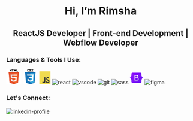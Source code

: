 <h1 align="center">Hi, I’m Rimsha</h1> 
<h2 align="center">ReactJS Developer | Front-end Development | Webflow Developer </h2> 


<h3>Languages & Tools I Use:</h3>

<p>
  <img src="https://raw.githubusercontent.com/devicons/devicon/master/icons/html5/html5-original-wordmark.svg" alt="html5" width="40" height="40"/>
  <img src="https://raw.githubusercontent.com/devicons/devicon/master/icons/css3/css3-original-wordmark.svg" alt="css3" width="40" height="40"/>
  <img src="https://raw.githubusercontent.com/devicons/devicon/master/icons/javascript/javascript-original.svg" alt="javascript" width="30" height="35"/>
  <img src="https://cdn.jsdelivr.net/gh/devicons/devicon/icons/react/react-original.svg" alt="react" width="35" height="35"/>
  <img src="https://cdn.jsdelivr.net/gh/devicons/devicon/icons/vscode/vscode-original.svg" alt="vscode" width="35" height="35"/>
  <img src="https://cdn.jsdelivr.net/gh/devicons/devicon/icons/git/git-original.svg" alt="git" width="35" height="35"/>
  <img src="https://cdn.jsdelivr.net/gh/devicons/devicon/icons/sass/sass-original.svg" alt="sass" width="35" height="35"/>
  <img src="https://github.com/devicons/devicon/blob/v2.15.1/icons/bootstrap/bootstrap-original.svg" alt="bootstrap" width="35" height="35"/>
  <img src="https://cdn.jsdelivr.net/gh/devicons/devicon/icons/figma/figma-original.svg" alt="figma" width="30" height="35"/>
</p>

<h3>Let's Connect:</h3>

<p><a href="https://www.linkedin.com/in/rimsha-6b2407198" target="_blank"><img align="center" src="https://cdn.jsdelivr.net/gh/devicons/devicon/icons/linkedin/linkedin-original.svg" alt="linkedin-profile" height="auto" width="30"/></a>
</p>

